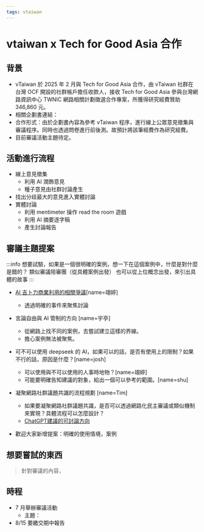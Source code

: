 ```yaml
---
tags: vtaiwan
---
```

# vtaiwan x Tech for Good Asia 合作

## 背景
- vTaiwan 於 2025 年 2 月與 Tech for Good Asia 合作，由 vTaiwan 社群在台灣 OCF 開設的社群帳戶擔任收款人，接收 Tech for Good Asia 參與台灣網路資訊中心 TWNIC 網路相關計劃徵選合作專案，所獲得研究經費贊助 346,860 元。
- 相關企劃書連結：
- 合作形式：由於企劃書內容為參考 vTaiwan 程序，進行線上公眾意見徵集與審議程序。同時也透過問卷進行前後測。故預計將該筆經費作為研究經費。
- 目前審議活動主題待定。

## 活動進行流程
- 線上意見徵集
    - 利用 AI 潤飾意見
    - 種子意見由社群討論產生
- 找出分歧最大的意見進入實體討論
- 實體討論
    - 利用 mentimeter 操作 read the room 遊戲
    - 利用 AI 摘要逐字稿
    - 產生討論報告

## 審議主題提案
:::info
想要試驗，如果是一個很明確的案例，想一下在這個案例中，什麼是對什麼是錯的？
類似審議陪審團（從具體案例出發）
也可以從上位概念出發，來引出具體的故事
:::
- [AI 吉卜力商業利用的相關爭議](https://www.dcard.tw/f/mood/p/258576183?cid=824C97FA-F86C-4163-8970-4A5732468ED7)[name=翊婷]
    - 透過明確的事件來聚焦討論
- 言論自由與 AI 管制的方向 [name=宇亭]
    - 從網路上找不同的案例，去嘗試建立這樣的界線。
    - 擔心案例無法被聚焦。
-  可不可以使用 deepseek 的 AI，如果可以的話，是否有使用上的限制？如果不行的話，原因是什麼？[name=josh]
    - 可以使用與不可以使用的人事時地物？[name=翊婷]
    - 可能要明確告知建議的對象，給出一個可以參考的範圍。[name=shu]
- 凝聚網路社群議題共識的流程規劃 [name=Tim]
    - 如果要凝聚網路社群議題共識，是否可以透過網路化民主審議或類似機制來實現？具體流程可以怎麼設計？ 
    - [ChatGPT建議的可討論方向](https://chatgpt.com/share/6856c6df-8820-8013-a9c6-2f8021ec9f64)

   
    
- 歡迎大家新增提案：明確的使用情境，案例

## 想要嘗試的東西
> 針對審議的內容，

## 時程
- 7 月舉辦審議活動
    - 主題：
- 8/15 要繳交期中報告